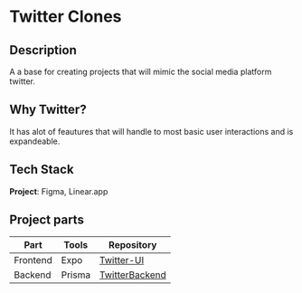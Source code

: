 # Twitter Clones

## Description
A a base for creating projects that will mimic the social media platform twitter. 

## Why Twitter?
It has alot of feautures that will handle to most basic user interactions and is expandeable. 

## Tech Stack

**Project**: Figma, Linear.app

## Project parts

| Part | Tools     | Repository                                                   | 
| ---- | --------- | -------------------------------------------------------------| 
| Frontend   | Expo  | [Twitter-UI](https://github.com/elmersson/Twitter-UI)        |
| Backend   | Prisma   | [TwitterBackend](https://github.com/elmersson/TwitterBackend)|   

